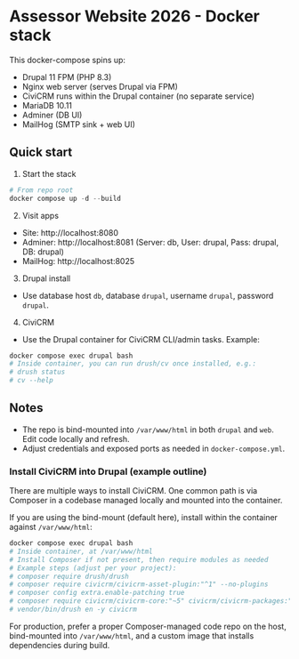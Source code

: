 # Assessor Website 2026 - Docker stack

This docker-compose spins up:
- Drupal 11 FPM (PHP 8.3)
- Nginx web server (serves Drupal via FPM)
- CiviCRM runs within the Drupal container (no separate service)
- MariaDB 10.11
- Adminer (DB UI)
- MailHog (SMTP sink + web UI)

## Quick start

1) Start the stack

```powershell
# From repo root
docker compose up -d --build
```

2) Visit apps
- Site: http://localhost:8080
- Adminer: http://localhost:8081 (Server: db, User: drupal, Pass: drupal, DB: drupal)
- MailHog: http://localhost:8025

3) Drupal install
- Use database host `db`, database `drupal`, username `drupal`, password `drupal`.

4) CiviCRM
- Use the Drupal container for CiviCRM CLI/admin tasks. Example:

```powershell
docker compose exec drupal bash
# Inside container, you can run drush/cv once installed, e.g.:
# drush status
# cv --help
```

## Notes
- The repo is bind-mounted into `/var/www/html` in both `drupal` and `web`. Edit code locally and refresh.
- Adjust credentials and exposed ports as needed in `docker-compose.yml`.

### Install CiviCRM into Drupal (example outline)
There are multiple ways to install CiviCRM. One common path is via Composer in a codebase managed locally and mounted into the container.

If you are using the bind-mount (default here), install within the container against `/var/www/html`:

```powershell
docker compose exec drupal bash
# Inside container, at /var/www/html
# Install Composer if not present, then require modules as needed
# Example steps (adjust per your project):
# composer require drush/drush
# composer require civicrm/civicrm-asset-plugin:"^1" --no-plugins
# composer config extra.enable-patching true
# composer require civicrm/civicrm-core:"~5" civicrm/civicrm-packages:"~5" civicrm/civicrm-drupal-8:"~5"
# vendor/bin/drush en -y civicrm
```

For production, prefer a proper Composer-managed code repo on the host, bind-mounted into `/var/www/html`, and a custom image that installs dependencies during build.

